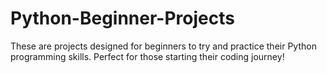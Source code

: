 # Python-Beginner-Projects
These are projects designed for beginners to try and practice their Python programming skills. Perfect for those starting their coding journey!
